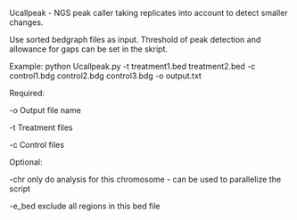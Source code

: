 Ucallpeak - NGS peak caller taking replicates into account to detect smaller changes.

Use sorted bedgraph files as input. Threshold of peak detection and allowance for gaps can be set in the skript.

Example:
python Ucallpeak.py -t treatment1.bed treatment2.bed -c control1.bdg control2.bdg control3.bdg -o output.txt


Required:

-o		Output file name

-t    Treatment files

-c		Control files

Optional:

-chr    only do analysis for this chromosome - can be used to parallelize the script

-e_bed  exclude all regions in this bed file
